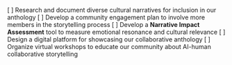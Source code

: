 [ ] Research and document diverse cultural narratives for inclusion in our anthology
[ ] Develop a community engagement plan to involve more members in the storytelling process
[ ] Develop a **Narrative Impact Assessment** tool to measure emotional resonance and cultural relevance
[ ] Design a digital platform for showcasing our collaborative anthology
[ ] Organize virtual workshops to educate our community about AI-human collaborative storytelling